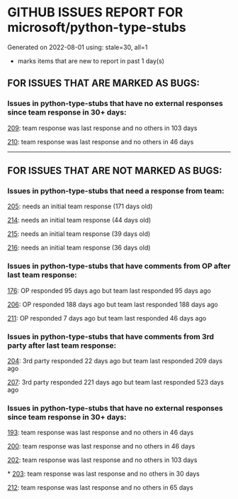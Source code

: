 
# GITHUB ISSUES REPORT FOR microsoft/python-type-stubs


Generated on 2022-08-01 using: stale=30, all=1


* marks items that are new to report in past 1 day(s)


## FOR ISSUES THAT ARE MARKED AS BUGS:


### Issues in python-type-stubs that have no external responses since team response in 30+ days:


  [209](https://github.com/microsoft/python-type-stubs/issues/209 "Missing docstrings for functions in matpotlib.pyplot"): team response was last response and no others in 103 days

  [210](https://github.com/microsoft/python-type-stubs/issues/210 "The IntelliSense of Pylance works not well"): team response was last response and no others in 46 days

---

## FOR ISSUES THAT ARE NOT MARKED AS BUGS:


### Issues in python-type-stubs that need a response from team:


  [205](https://github.com/microsoft/python-type-stubs/issues/205 "[BUG?] VSCode Intellisense Fails To Complete Python's PyQt API Properties"): needs an initial team response (171 days old)

  [214](https://github.com/microsoft/python-type-stubs/issues/214 "matplotlib markerstyle is incomplete"): needs an initial team response (44 days old)

  [215](https://github.com/microsoft/python-type-stubs/issues/215 "Gym stubs are out of date"): needs an initial team response (39 days old)

  [216](https://github.com/microsoft/python-type-stubs/issues/216 "type of subplots is partially unknown in matplotlib plt.subplots"): needs an initial team response (36 days old)

### Issues in python-type-stubs that have comments from OP after last team response:


  [176](https://github.com/microsoft/python-type-stubs/issues/176 "request : opencv-contrib"): OP responded 95 days ago but team last responded 95 days ago

  [206](https://github.com/microsoft/python-type-stubs/issues/206 "No suggestion/autocomplete for example for xml.dom.minidom objects"): OP responded 188 days ago but team last responded 188 days ago

  [211](https://github.com/microsoft/python-type-stubs/issues/211 "Publish each stubs as stub-only package"): OP responded 7 days ago but team last responded 46 days ago

### Issues in python-type-stubs that have comments from 3rd party after last team response:


  [204](https://github.com/microsoft/python-type-stubs/issues/204 "Intellisense does work with GTK+ 3 (GObject Introspection)"): 3rd party responded 22 days ago but team last responded 209 days ago

  [207](https://github.com/microsoft/python-type-stubs/issues/207 "RPi.GPIO does not work"): 3rd party responded 221 days ago but team last responded 523 days ago

### Issues in python-type-stubs that have no external responses since team response in 30+ days:


  [193](https://github.com/microsoft/python-type-stubs/issues/193 "VS Code AutoComplete does not include some functions of 3rd Party Modules like (NumPy, Pandas, Matplotlib,...)"): team response was last response and no others in 46 days

  [200](https://github.com/microsoft/python-type-stubs/issues/200 "PyRight doesn't see arguments of constructor for class inherited from pandas.DataFrame"): team response was last response and no others in 46 days

  [202](https://github.com/microsoft/python-type-stubs/issues/202 "vscode autocomplete not working for 'cv2.dnn_DetectionModel' Class"): team response was last response and no others in 103 days

\* [203](https://github.com/microsoft/python-type-stubs/issues/203 "Pylance incorrect unreachable result with pwntools"): team response was last response and no others in 30 days

  [212](https://github.com/microsoft/python-type-stubs/issues/212 "Pylance not be resolved the mongoengine"): team response was last response and no others in 65 days

